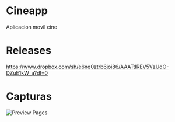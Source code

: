 # Cineapp
Aplicacion movil cine

# Releases
https://www.dropbox.com/sh/e6nq0ztrb6joi86/AAATtIREV5VzUdO-DZuE1kW_a?dl=0

# Capturas
![Preview Pages](https://user-images.githubusercontent.com/61808329/156206619-21ce216d-d64d-4087-81a0-bf056726dc6b.png)

